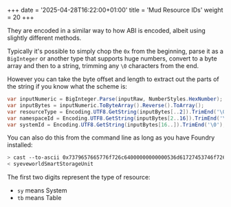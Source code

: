 +++
date = '2025-04-28T16:22:00+01:00'
title = 'Mud Resource IDs'
weight = 20
+++

They are encoded in a similar way to how ABI is encoded, albeit using slightly different methods.

Typically it's possible to simply chop the `0x` from the beginning, parse it as a `BigInteger` or another type that supports huge numbers, convert to a byte array and then to a string, trimming any `\0` characters from the end.

However you can take the byte offset and length to extract out the parts of the string if you know what the scheme is:

```csharp
var inputNumeric = BigInteger.Parse(inputRaw, NumberStyles.HexNumber);
var inputBytes = inputNumeric.ToByteArray().Reverse().ToArray();
var resourceType = Encoding.UTF8.GetString(inputBytes[..2]).TrimEnd('\0');
var namespaceId = Encoding.UTF8.GetString(inputBytes[2..16]).TrimEnd('\0');
var systemId = Encoding.UTF8.GetString(inputBytes[16..]).TrimEnd('\0');
```

You can also do this from the command line as long as you have Foundry installed:

```sh
> cast --to-ascii 0x7379657665776f726c64000000000000536d61727453746f72616765556e6974
< syeveworldSmartStorageUnit
```

The first two digits represent the type of resource:

 - `sy` means System
 - `tb` means Table